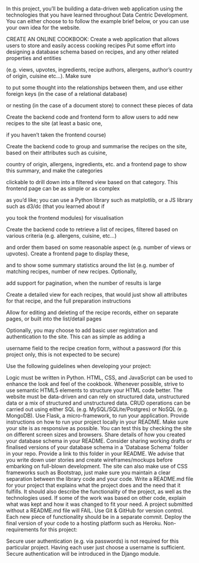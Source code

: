 In this project, you’ll be building a data-driven web application using the technologies that you have learned throughout Data Centric Development. You can either choose to to follow the example brief below, or you can use your own idea for the website.

CREATE AN ONLINE COOKBOOK:
Create a web application that allows users to store and easily access cooking recipes
Put some effort into designing a database schema based on recipes, and any other related properties and entities 

(e.g. views, upvotes, ingredients, recipe authors, allergens, author’s country of origin, cuisine etc…). Make sure 

to put some thought into the relationships between them, and use either foreign keys (in the case of a relational database) 

or nesting (in the case of a document store) to connect these pieces of data

Create the backend code and frontend form to allow users to add new recipes to the site (at least a basic one, 

if you haven’t taken the frontend course)

Create the backend code to group and summarise the recipes on the site, based on their attributes such as cuisine,

country of origin, allergens, ingredients, etc. and a frontend page to show this summary, and make the categories 

clickable to drill down into a filtered view based on that category. This frontend page can be as simple or as complex 

as you’d like; you can use a Python library such as matplotlib, or a JS library such as d3/dc (that you learned about if 

you took the frontend modules) for visualisation

Create the backend code to retrieve a list of recipes, filtered based on various criteria (e.g. allergens, cuisine, etc…) 

and order them based on some reasonable aspect (e.g. number of views or upvotes). Create a frontend page to display these, 

and to show some summary statistics around the list (e.g. number of matching recipes, number of new recipes. Optionally, 

add support for pagination, when the number of results is large

Create a detailed view for each recipes, that would just show all attributes for that recipe, and the full preparation instructions

Allow for editing and deleting of the recipe records, either on separate pages, or built into the list/detail pages

Optionally, you may choose to add basic user registration and authentication to the site. This can as simple as adding a 

username field to the recipe creation form, without a password (for this project only, this is not expected to be secure)










Use the following guidelines when developing your project:

Logic must be written in Python. HTML, CSS, and JavaScript can be used to enhance the look and feel of the cookbook.
Whenever possible, strive to use semantic HTML5 elements to structure your HTML code better.
The website must be data-driven and can rely on structured data, unstructured data or a mix of structured and unstructured data. 
CRUD operations can be carried out using either SQL (e.g. MySQL/SQLite/Postgres) or NoSQL (e.g. MongoDB).
Use Flask, a micro-framework, to run your application. Provide instructions on how to run your project locally in your README.
Make sure your site is as responsive as possible. You can test this by checking the site on different screen sizes and browsers.
Share details of how you created your database schema in your README. Consider sharing working drafts or finalised versions of your database 
schema in a 'Database Schema' folder in your repo. Provide a link to this folder in your README.
We advise that you write down user stories and create wireframes/mockups before embarking on full-blown development.
The site can also make use of CSS frameworks such as Bootstrap, just make sure you maintain a clear separation between the library code and your code.
Write a README.md file for your project that explains what the project does and the need that it fulfills. It should also describe the 
functionality of the project, as well as the technologies used. If some of the work was based on other code, explain what was kept and 
how it was changed to fit your need. A project submitted without a README.md file will FAIL.
Use Git & GitHub for version control. Each new piece of functionality should be in a separate commit.
Deploy the final version of your code to a hosting platform such as Heroku.
Non-requirements for this project:

Secure user authentication (e.g. via passwords) is not required for this particular project. Having each user 
just choose a username is sufficient. Secure authentication will be introduced in the Django module.
